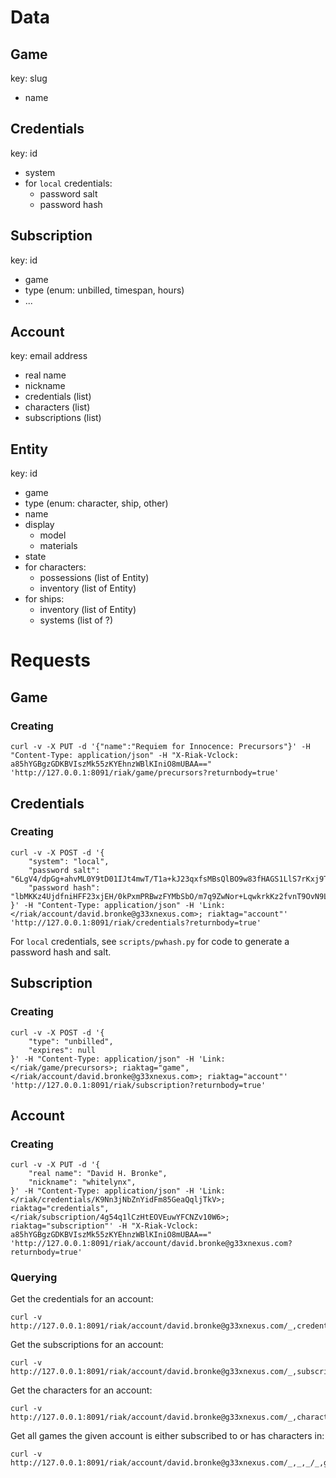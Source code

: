 Data
====


Game
----
key: slug

- name


Credentials
-----------
key: id

- system
- for `local` credentials:
    - password salt
    - password hash


Subscription
------------
key: id

- game
- type (enum: unbilled, timespan, hours)
- ...


Account
-------
key: email address

- real name
- nickname
- credentials (list)
- characters (list)
- subscriptions (list)


Entity
------
key: id

- game
- type (enum: character, ship, other)
- name
- display
    - model
    - materials
- state
- for characters:
    - possessions (list of Entity)
    - inventory (list of Entity)
- for ships:
    - inventory (list of Entity)
    - systems (list of ?)



Requests
========


Game
----

### Creating

	curl -v -X PUT -d '{"name":"Requiem for Innocence: Precursors"}' -H "Content-Type: application/json" -H "X-Riak-Vclock: a85hYGBgzGDKBVIszMk55zKYEhnzWBlKIniO8mUBAA==" 'http://127.0.0.1:8091/riak/game/precursors?returnbody=true'


Credentials
-----------

### Creating

	curl -v -X POST -d '{
	    "system": "local",
	    "password salt": "6LgV4/dpGg+ahvML0Y9tD01IJt4mwT/T1a+kJ23qxfsMBsQlBO9w83fHAGS1LlS7rKxj9TYsi2M5V3bOeSN/4Q==",
	    "password hash": "lbMKKz4UjdfniHFF23xjEH/0kPxmPRBwzFYMbSbO/m7q9ZwNor+LqwkrkKz2fvnT9OvN9Lqms0az8iwaSVwFhg=="
	}' -H "Content-Type: application/json" -H 'Link: </riak/account/david.bronke@g33xnexus.com>; riaktag="account"' 'http://127.0.0.1:8091/riak/credentials?returnbody=true'

For `local` credentials, see `scripts/pwhash.py` for code to generate a password hash and salt.


Subscription
------------

### Creating

	curl -v -X POST -d '{
	    "type": "unbilled",
	    "expires": null
	}' -H "Content-Type: application/json" -H 'Link: </riak/game/precursors>; riaktag="game", </riak/account/david.bronke@g33xnexus.com>; riaktag="account"' 'http://127.0.0.1:8091/riak/subscription?returnbody=true'


Account
-------

### Creating

	curl -v -X PUT -d '{
	    "real name": "David H. Bronke",
	    "nickname": "whitelynx",
	}' -H "Content-Type: application/json" -H 'Link: </riak/credentials/K9Nn3jNbZnYidFm85GeaQqljTkV>; riaktag="credentials", </riak/subscription/4g54q1lCzHtEOVEuwYFCNZv10W6>; riaktag="subscription"' -H "X-Riak-Vclock: a85hYGBgzGDKBVIszMk55zKYEhnzWBlKIniO8mUBAA==" 'http://127.0.0.1:8091/riak/account/david.bronke@g33xnexus.com?returnbody=true'

### Querying

Get the credentials for an account:

	curl -v http://127.0.0.1:8091/riak/account/david.bronke@g33xnexus.com/_,credentials,_

Get the subscriptions for an account:

	curl -v http://127.0.0.1:8091/riak/account/david.bronke@g33xnexus.com/_,subscription,_

Get the characters for an account:

	curl -v http://127.0.0.1:8091/riak/account/david.bronke@g33xnexus.com/_,character,_

Get all games the given account is either subscribed to or has characters in:

	curl -v http://127.0.0.1:8091/riak/account/david.bronke@g33xnexus.com/_,_,_/_,game,_
